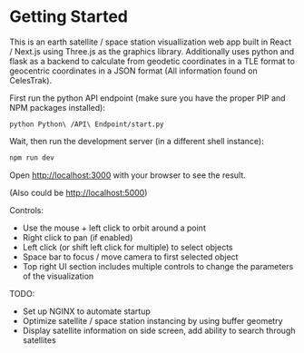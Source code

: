 # Getting Started

This is an earth satellite / space station visuallization web app built in React / Next.js using Three.js as the graphics library. Additionally uses
python and flask as a backend to calculate from geodetic coordinates in a TLE format to geocentric coordinates in a JSON format (All information found on
CelesTrak).

First run the python API endpoint (make sure you have the proper PIP and NPM packages installed):

```
python Python\ /API\ Endpoint/start.py
```

Wait, then run the development server (in a different shell instance):

```bash
npm run dev
```

Open [http://localhost:3000](http://localhost:3000) with your browser to see the result.

(Also could be [http://localhost:5000](http://localhost:5000))

Controls:
- Use the mouse + left click to orbit around a point
- Right click to pan (if enabled)
- Left click (or shift left click for multiple) to select objects
- Space bar to focus / move camera to first selected object
- Top right UI section includes multiple controls to change the parameters of the visualization

TODO:
- Set up NGINX to automate startup
- Optimize satellite / space station instancing by using buffer geometry
- Display satellite information on side screen, add ability to search through satellites
